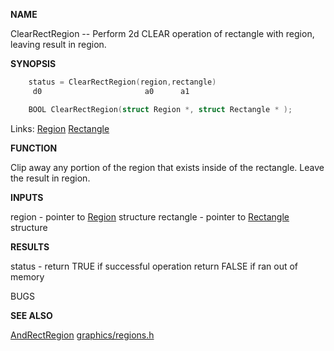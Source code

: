 
**NAME**

ClearRectRegion -- Perform 2d CLEAR operation of rectangle
with region, leaving result in region.

**SYNOPSIS**

```c
    status = ClearRectRegion(region,rectangle)
     d0                       a0      a1

    BOOL ClearRectRegion(struct Region *, struct Rectangle * );

```
Links: [Region](_00B7.md) [Rectangle](_00A6.md) 

**FUNCTION**

Clip away any portion of the region that exists inside
of the rectangle. Leave the result in region.

**INPUTS**

region - pointer to [Region](_00B7.md) structure
rectangle - pointer to [Rectangle](_00A6.md) structure

**RESULTS**

status - return TRUE if successful operation
return FALSE if ran out of memory

BUGS

**SEE ALSO**

[AndRectRegion](AndRectRegion.md) [graphics/regions.h](_00B7.md)
